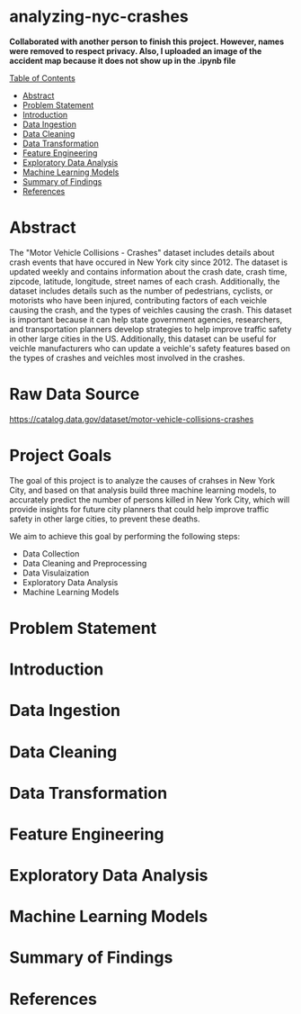 # analyzing-nyc-crashes

**Collaborated with another person to finish this project. However, names were removed to respect privacy. Also, I uploaded an image of the accident map because it does not show up in the .ipynb file**

<ins> Table of Contents </ins>
- [Abstract](#abstract)
- [Problem Statement](#problem-statement)
- [Introduction](#introduction)
- [Data Ingestion](#data-ingestion)
- [Data Cleaning](#data-cleaning)
- [Data Transformation](#data-transformation)
- [Feature Engineering](#feature-engineering)
- [Exploratory Data Analysis](#eda)
- [Machine Learning Models](#ml-models)
- [Summary of Findings](#summary)
- [References](#references)

# Abstract

The "Motor Vehicle Collisions - Crashes" dataset includes details about crash events that have occured in New York city since 2012. The dataset is updated weekly and contains information about the crash date, crash time, zipcode, latitude, longitude, street names of each crash. Additionally, the dataset includes details such as the number of pedestrians, cyclists, or motorists who have been injured, contributing factors of each veichle causing the crash, and the types of veichles causing the crash. This dataset is important because it can help state government agencies, researchers, and transportation planners develop strategies to help improve traffic safety in other large cities in the US. Additionally, this dataset can be useful for veichle manufacturers who can update a veichle's safety features based on the types of crashes and veichles most involved in the crashes.

# **Raw Data Source**

https://catalog.data.gov/dataset/motor-vehicle-collisions-crashes

# **Project Goals**

 The goal of this project is to analyze the causes of crahses in New York City, and based on that analysis build three machine learning models, to accurately predict the number of persons killed in New York City, which will provide insights for future city planners that could help improve traffic safety in other large cities, to prevent these deaths.

 We aim to achieve this goal by performing the following steps:

 * Data Collection
 * Data Cleaning and Preprocessing
 * Data Visulaization
 * Exploratory Data Analysis
 * Machine Learning Models

# Problem Statement

# Introduction

# Data Ingestion

# Data Cleaning

# Data Transformation

# Feature Engineering

# Exploratory Data Analysis

# Machine Learning Models

# Summary of Findings

# References
